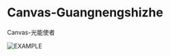# Canvas-Guangnengshizhe
Canvas-光能使者

![EXAMPLE](https://github.com/JoshuaKin/Joshua-Canvas-Guangnengshizhe/example.gif) 

